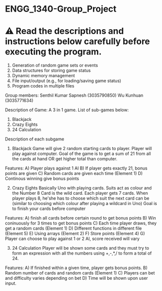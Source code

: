 #   ENGG_1340-Group_Project
#   ⚠️ Read the descriptions and instructions below carefully before executing the program. 


1)  Generation of random game sets or events
2)  Data structures for storing game status
3)  Dynamic memory management
4)  File input/output (e.g., for loading/saving game status)
5)  Program codes in multiple files

Group members:
Senthil Kumar Sapnesh   (3035790850)
Wu Kunhuan              (3035771634)

Description of Game:
A 3 in 1 game. List of sub-games below:
1) Blackjack
2) Crazy Eights
3) 24 Calculation

Description of each subgame
1) Blackjack
Game will give 2 random starting cards to player. Player will play against computer.
Goal of the game is to get a sum of 21 from all the cards at hand OR get higher total than computer.

Features:
A) Player plays against 1 AI
B) If player gets exactly 21, bonus points are given
C) Random cards are given each time (Element 1)
D) Continous winning give bonus points




2) Crazy Eights
Basically Uno with playing cards. Suits act as colour and the Number 8 Card is the wild card.
Each player gets 7 cards. When player plays 8, he'she has to choose which suit the next card can be (similar to choosing which colour after playing a wildcard in Uno)
Goal is to finish your cards before computer

Features:
A) finish all cards before certain round to get bonus points
B) Win coninuously for 3 times to get bonus points
C) Each time player draws, they get a random cards (Element 1)
D) Different functions in different file (Element 5)
E) Using arrays (Element 2)
F) Store points (Element 4)
G) Player can choose to play against 1 or 2 AI, score received will vary



3) 24 Calculation
Player will be shown some cards and they must try to form an expression with all the numbers using +,-,*,/ to form a total of 24.

Features:
A) If finished within a given time, player gets bonus points.
B) Random number of cards and random cards (Element 1)
C) Players can bet and difficulty varies depending on bet
D) Time will be shown upon user input.
